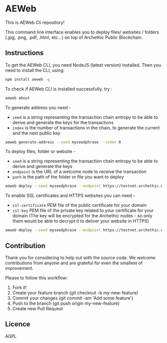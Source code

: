 # AEWeb

This is AEWeb Cli repository!

This command line interface enables you to deploy files/ websites / folders (.jpg, .png, .pdf, .html, etc...) on top of Archethic Public Blockchain.

## Instructions

To get the AEWeb CLI, you need NodeJS (latest version) installed. Then you need to install the CLI, using:

```bash
npm install aeweb -g
```

To check if AEWeb CLI is installed successfully, try :

```bash
aeweb about
```

To generate address you need -

- `seed` is a string representing the transaction chain entropy to be able to derive and generate the keys for the transactions
- `index` is the number of transactions in the chain, to generate the current and the next public key

```bash
aeweb generate-address --seed myseedphrase --index 0
```

To deploy files, folder or website -

- `seed` is a string representing the transaction chain entropy to be able to derive and generate the keys
- `endpoint` is the URL of a welcome node to receive the transaction
- `path` is the path of the folder or file you want to deploy

```bash
aeweb deploy --seed myseedphrase --endpoint https://testnet.archethic.net --path ./website
```

To enable SSL certificates and HTTPS websites you can need -

- `ssl-certificate` PEM file of the public certificate for your domain
- `ssl-key` PEM file of the private key related to your certificate for your domain (The key will be encrypted for the Archethic nodes - so only them would be able to decrypt it to deliver your website in HTTPS)

```bash
aeweb deploy --seed myseedphrase --endpoint https://testnet.archethic.net --path ./website --ssl-certificate example-com-cert.pem --ssl-key example-com-key.pem
```

## Contribution

Thank you for considering to help out with the source code.
We welcome contributions from anyone and are grateful for even the smallest of improvement.

Please to follow this workflow:

1. Fork it!
2. Create your feature branch (git checkout -b my-new-feature)
3. Commit your changes (git commit -am 'Add some feature')
4. Push to the branch (git push origin my-new-feature)
5. Create new Pull Request

## Licence

AGPL
